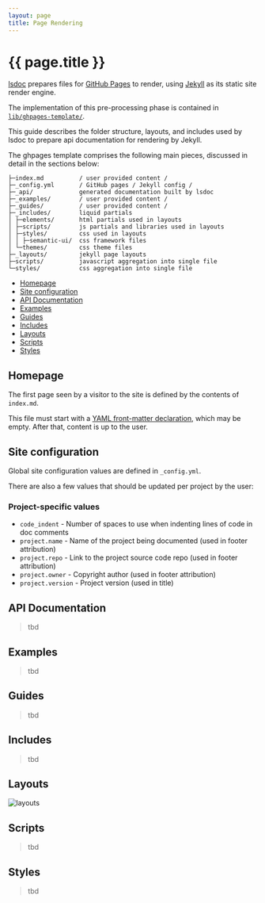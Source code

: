 ```yaml
---
layout: page
title: Page Rendering
---
```


# {{ page.title }}

[lsdoc][lsdoc] prepares files for [GitHub Pages][ghpages] to render, using [Jekyll][ghjekyll] as its static site render engine.

The implementation of this pre-processing phase is contained in [`lib/ghpages-template/`][ghpages-template].

This guide describes the folder structure, layouts, and includes used by lsdoc to prepare api documentation for rendering by Jekyll.

The ghpages template comprises the following main pieces, discussed in detail in the sections below:

```
├─index.md          / user provided content /
├─_config.yml       / GitHub pages / Jekyll config /
├─_api/             generated documentation built by lsdoc
├─_examples/        / user provided content /
├─_guides/          / user provided content /
├─_includes/        liquid partials
│ ├─elements/       html partials used in layouts
│ ├─scripts/        js partials and libraries used in layouts
│ ├─styles/         css used in layouts
│ │ ├─semantic-ui/  css framework files
│ └─themes/         css theme files
├─_layouts/         jekyll page layouts
├─scripts/          javascript aggregation into single file
└─styles/           css aggregation into single file
```

- [Homepage](#Homepage)
- [Site configuration](#Site-configuration)
- [API Documentation](#API-Documentation)
- [Examples](#Examples)
- [Guides](#Guides)
- [Includes](#Includes)
- [Layouts](#Layouts)
- [Scripts](#Scripts)
- [Styles](#Styles)


## Homepage

The first page seen by a visitor to the site is defined by the contents of `index.md`.

This file must start with a [YAML front-matter declaration][front-matter], which may be empty. After that, content is up to the user.


## Site configuration

Global site configuration values are defined in `_config.yml`.

There are also a few values that should be updated per project by the user:

### Project-specific values

 - `code_indent` - Number of spaces to use when indenting lines of code in doc comments
 - `project.name` - Name of the project being documented (used in footer attribution)
 - `project.repo` - Link to the project source code repo (used in footer attribution)
 - `project.owner` - Copyright author (used in footer attribution)
 - `project.version` - Project version (used in title)


## API Documentation

> tbd


## Examples

> tbd


## Guides

> tbd


## Includes

> tbd


## Layouts

![layouts][jekyll-layouts]


## Scripts

> tbd


## Styles

> tbd



[front-matter]: https://jekyllrb.com/docs/frontmatter/ "YAML front matter is at minimum a set of triple-dashed lines"
[ghjekyll]: https://help.github.com/articles/using-jekyll-as-a-static-site-generator-with-github-pages/ "Using Jekyll as a static site generator with GitHub Pages"
[ghpages]: https://pages.github.com/ "GitHub Pages"
[ghpages-template]: https://github.com/pixeldroid/lsdoc/tree/master/lib/ghpages-template "lsdoc template files for rendering code docs with GitHub Pages"
[jekyll-layouts]: jekyll-layouts.png "Jekyll layouts diagram"
[lsdoc]: https://github.com/pixeldroid/lsdoc "generate API documentation from doc comments in LoomScript source code"
